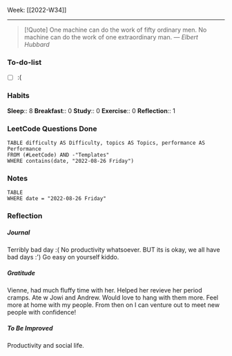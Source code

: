 Week: [[2022-W34]]
- - -
>[!Quote]
> One machine can do the work of fifty ordinary men. No machine can do the work of one extraordinary man.
> — <cite>Elbert Hubbard</cite>
### To-do-list
- [ ] :(

### Habits
**Sleep**:: 8
**Breakfast**:: 0
**Study**:: 0
**Exercise**:: 0 
**Reflection**:: 1 

### LeetCode Questions Done
```dataview
TABLE difficulty AS Difficulty, topics AS Topics, performance AS Performance
FROM (#LeetCode) AND -"Templates"
WHERE contains(date, "2022-08-26 Friday") 
```

### Notes
```dataview
TABLE
WHERE date = "2022-08-26 Friday"
```

### Reflection
##### Journal
Terribly bad day :(  No productivity whatsoever. BUT its is okay, we all have bad days :') Go easy on yourself kiddo.

##### Gratitude
Vienne, had much fluffy time with her. Helped her revieve her period cramps.
Ate w Jowi and Andrew. Would love to hang with them more. Feel more at home with my people. From then on I can venture out to meet new people with confidence!

##### To Be Improved
Productivity and social life.